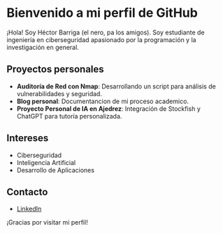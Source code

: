# Bienvenido a mi perfil de GitHub

¡Hola! Soy Héctor Barriga (el nero, pa los amigos). Soy estudiante de ingeniería en ciberseguridad apasionado por la programación y la investigación en general.

## Proyectos personales
- **Auditoría de Red con Nmap**: Desarrollando un script para análisis de vulnerabilidades y seguridad.
- **Blog personal**: Documentancion de mi proceso academico.
- **Proyecto Personal de IA en Ajedrez**: Integración de Stockfish y ChatGPT para tutoría personalizada.

## Intereses
- Ciberseguridad
- Inteligencia Artificial
- Desarrollo de Aplicaciones

## Contacto
- [LinkedIn](https://www.linkedin.com/in/hectorbarriga/)


¡Gracias por visitar mi perfil!
